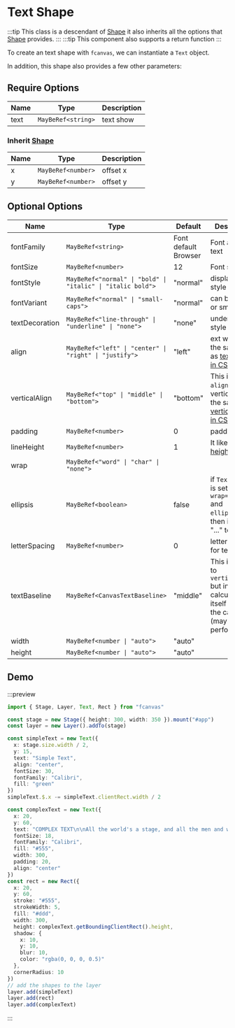 # Text Shape

:::tip
This class is a descendant of [Shape](/guide/essentials/Shape) it also inherits all the options that [Shape](/guide/essentials/Shape) provides.
:::
:::tip
This component also supports a return function
:::

To create an text shape with `fcanvas`, we can instantiate a `Text` object.

In addition, this shape also provides a few other parameters:

## Require Options

| Name | Type               | Description |
| ---- | ------------------ | ----------- |
| text | `MayBeRef<string>` | text show   |

### Inherit [Shape](/guide/essentials/Shape)

| Name | Type               | Description |
| ---- | ------------------ | ----------- |
| x    | `MayBeRef<number>` | offset x    |
| y    | `MayBeRef<number>` | offset y    |

## Optional Options

| Name           | Type                                                        | Default              | Description                                                                                                                                      |
| -------------- | ----------------------------------------------------------- | -------------------- | ------------------------------------------------------------------------------------------------------------------------------------------------ |
| fontFamily     | `MayBeRef<string>`                                          | Font default Browser | Font apply to text                                                                                                                               |
| fontSize       | `MayBeRef<number>`                                          | 12                   | Font size                                                                                                                                        |
| fontStyle      | `MayBeRef<"normal" \| "bold" \| "italic" \| "italic bold">` | "normal"             | display font style                                                                                                                               |
| fontVariant    | `MayBeRef<"normal" \| "small-caps">`                        | "normal"             | can be normal or small-caps                                                                                                                      |
| textDecoration | `MayBeRef<"line-through" \| "underline" \| "none">`         | "none"               | underline style                                                                                                                                  |
| align          | `MayBeRef<"left" \| "center" \| "right" \| "justify">`      | "left"               | ext will display the same style as [text-align in CSS](https://developer.mozilla.org/en-US/docs/Web/CSS/text-align)                              |
| verticalAlign  | `MayBeRef<"top" \| "middle" \| "bottom">`                   | "bottom"             | This is like `align` but for vertical. it's the same as [vertical-align in CSS](https://developer.mozilla.org/en-US/docs/Web/CSS/vertical-align) |
| padding        | `MayBeRef<number>`                                          | 0                    | padding text                                                                                                                                     |
| lineHeight     | `MayBeRef<number>`                                          | 1                    | It like [line-height in CSS](https://developer.mozilla.org/en-US/docs/Web/CSS/line-height)                                                       |
| wrap           | `MayBeRef<"word" \| "char" \| "none">`                      |
| ellipsis       | `MayBeRef<boolean>`                                         | false                | if `Text` config is set to `wrap="none"` and `ellipsis=true`, then it will add "..." to the end                                                  |
| letterSpacing  | `MayBeRef<number>`                                          | 0                    | letter spacing for text                                                                                                                          |
| textBaseline   | `MayBeRef<CanvasTextBaseline>`                              | "middle"             | This is similar to `verticalAlign` but instead of calculating it itself it uses the canvas api (may improve performance)                         |
| width          | `MayBeRef<number \| "auto">`                                | "auto"               |                                                                                                                                                  |
| height         | `MayBeRef<number \| "auto">`                                | "auto"               |                                                                                                                                                  |

## Demo

:::preview

```ts
import { Stage, Layer, Text, Rect } from "fcanvas"

const stage = new Stage({ height: 300, width: 350 }).mount("#app")
const layer = new Layer().addTo(stage)

const simpleText = new Text({
  x: stage.size.width / 2,
  y: 15,
  text: "Simple Text",
  align: "center",
  fontSize: 30,
  fontFamily: "Calibri",
  fill: "green"
})
simpleText.$.x -= simpleText.clientRect.width / 2

const complexText = new Text({
  x: 20,
  y: 60,
  text: "COMPLEX TEXT\n\nAll the world's a stage, and all the men and women merely players. They have their exits and their entrances.",
  fontSize: 18,
  fontFamily: "Calibri",
  fill: "#555",
  width: 300,
  padding: 20,
  align: "center"
})
const rect = new Rect({
  x: 20,
  y: 60,
  stroke: "#555",
  strokeWidth: 5,
  fill: "#ddd",
  width: 300,
  height: complexText.getBoundingClientRect().height,
  shadow: {
    x: 10,
    y: 10,
    blur: 10,
    color: "rgba(0, 0, 0, 0.5)"
  },
  cornerRadius: 10
})
// add the shapes to the layer
layer.add(simpleText)
layer.add(rect)
layer.add(complexText)
```

:::
